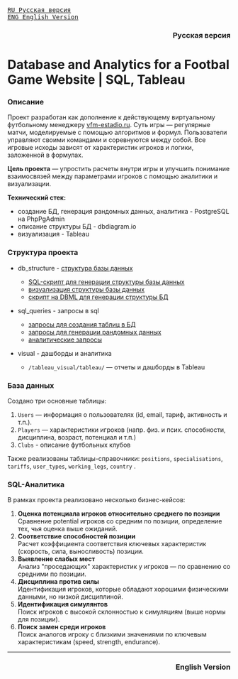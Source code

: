 <kbd>[RU Русская версия](#русская-версия)</kbd>  
<kbd>[ENG English Version](#english-version)</kbd>



<h3 align="right"><a name="русская-версия">Русская версия</a></h3>


# Database and Analytics for a Footbal Game Website | SQL, Tableau

### Описание  
Проект разработан как дополнение к действующему виртуальному футбольному менеджеру [vfm-estadio.ru](http://vfm-estadio.ru). Суть игры — регулярные матчи, моделируемые с помощью алгоритмов и формул. Пользователи управляют своими командами и соревнуются между собой. Все игровые исходы зависят от характеристик игроков и логики, заложенной в формулах.  

**Цель проекта** — упростить расчеты внутри игры и улучшить понимание взаимосвязей между параметрами игроков с помощью аналитики и визуализации.

**Технический стек:**
- создание БД, генерация рандомных данных, аналитика - PostgreSQL на PhpPgAdmin
- описание структуры БД - dbdiagram.io
- визуализация - Tableau


### Структура проекта
- db_structure - [структура базы данных](https://dbdiagram.io/d/Damosha-67f938904f7afba184458506)
	- [SQL-скрипт для генерации структуры базы данных](db_structure/db_structure.sql)  
	- [визуализация структуры базы данных](db_structure/db_structure.png)  
	- [скрипт на DBML для генерации структуры БД](db_structure/db_structure.dbml.txt)

- sql_queries - запросы в sql
	- [запросы для создания таблиц в БД](sql_queries/create_tables.sql)
	- [запросы для генерации рандомных данных](sql_queries/sample_data.sql)
	- [аналитические запросы](sql_queries/analytics_queries.sql)

- visual - дашборды и аналитика
  - `/tableau_visual/tableau/` — отчеты и дашборды в Tableau  



### База данных 
Создано три основные таблицы:  
1. `Users` — информация о пользователях (id, email, тариф, активность и т.п.).  
2. `Players` — характеристики игроков (напр. физ. и псих. способности, дисциплина, возраст, потенциал и т.п.)  
3. `Clubs` - описание футбольных клубов

Также реализованы таблицы-справочники: `positions`, `specialisations`, `tariffs`, `user_types`, `working_legs`, `country` .



### SQL-Аналитика
В рамках проекта реализовано несколько бизнес-кейсов:  
1. **Оценка потенциала игроков относительно среднего по позиции**  
   Сравнение potential игроков со средним по позиции, определение тех, чья оценка выше ожиданий.  
2. **Соответствие способностей позиции**  
   Расчет коэффициента соответствия ключевых характеристик (скорость, сила, выносливость) позиции.  
3. **Выявление слабых мест**  
   Анализ "проседающих" характеристик у игроков — по сравнению со средними по позиции.  
4. **Дисциплина против силы**  
   Идентификация игроков, которые обладают хорошими физическими данными, но низкой дисциплиной.  
5. **Идентификация симулянтов**  
   Поиск игроков с высокой склонностью к симуляциям (выше нормы для позиции).  
6. **Поиск замен среди игроков**  
   Поиск аналогов игроку с близкими значениями по ключевым характеристикам (speed, strength, endurance).


---

<h3 align="right"><a name="english-version">English Version</a></h3>
